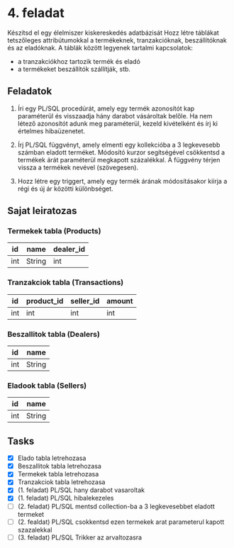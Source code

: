 # 4. feladat

Készítsd el egy élelmiszer kiskereskedés adatbázisát
Hozz létre táblákat tetszőleges attribútumokkal a termékeknek, tranzakcióknak, beszállítóknak és az eladóknak.
A táblák között legyenek tartalmi kapcsolatok:
-  a tranzakciókhoz tartozik termék és eladó
- a termékeket beszállítók szállítják, stb.

## Feladatok

1. Íri egy PL/SQL procedúrát, amely egy termék azonosítót kap paraméterül és visszaadja hány darabot vásároltak belőle. Ha nem létező azonosítót adunk meg paraméterül, kezeld kivételként és írj ki értelmes hibaüzenetet.

2. Írj PL/SQL függvényt, amely elmenti egy kollekcióba a 3 legkevesebb számban eladott terméket. Módosító kurzor segítségével csökkentsd a termékek árát paraméterül megkapott százalékkal. A függvény térjen vissza a termékek nevével (szövegesen).

3. Hozz létre egy triggert, amely egy termék árának módosításakor kiírja a régi és új ár közötti különbséget.

## Sajat leiratozas

### Termekek tabla (Products)

| id | name | dealer_id |
|----|------|--------|
|int|String|int|

### Tranzakciok tabla (Transactions)

| id | product_id | seller_id | amount |
|----|------|--------|---------------|
|int|int|int|int|

### Beszallitok tabla (Dealers)

| id | name |
|----|------|
|int|String|

### Eladook tabla (Sellers)

| id | name |
|----|------|
|int|String|

## Tasks

- [x] Elado tabla letrehozasa
- [x] Beszallitok tabla letrehozasa
- [x] Termekek tabla letrehozasa
- [x] Tranzakciok tabla letrehozasa
- [x] (1. feladat) PL/SQL hany darabot vasaroltak
- [x] (1. feladat) PL/SQL hibalekezeles
- [ ] (2. feladat) PL/SQL mentsd collection-ba a 3 legkevesebbet eladott termeket
- [ ] (2. fealdat) PL/SQL csokkentsd ezen termekek arat parameterul kapott szazalekkal
- [ ] (3. feladat) PL/SQL Trikker az arvaltozasra 